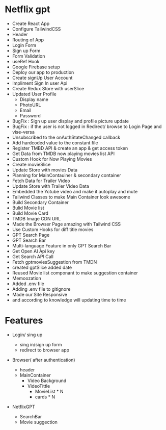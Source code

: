 # Netflix gpt

- Create React App
- Configure TailwindCSS
- Header
- Routing of App
- Login Form
- Sign up Form
- Form Validation
- useRef Hook
- Google Firebase setup
- Deploy our app to production
- Create signUp User Account
- Impliment Sign In user Api
- Create Redux Store with userSlice
- Updated User Profile
    - Display name
    - PhotoURL
    - Email 
    - Password
- BugFix : Sign up user display and profile picture update
- BugFix : if the user is not logged in Redirect/ browse to Login Page and vise-versa
- Unsubscribed to the onAuthStateChanged callback
- Add hardcoded value to the constant file 
- Register TMBD API & create an app & get access token
- Get Data from TMDB now playing movies list API
- Custom Hook for Now Playing Movies
- Create movieSlice
- Update Store with movies Data
- Planning for MainContauiner & secondary container
- Fetch Data for Trailer Video
- Update Store with Trailer Video Data
- Embedded the Yotube video and make it autoplay and mute
- Tailwind Classes to make Main Container look awesome
- Build Secondary Container
- Bulid Movie list
- Build Movie Card
- TMDB Image CDN URL
- Made the Browser Page amazing with Tailwind CSS
- Use Custom Hooks for diff title movies
- GPT Search Page
- GPT Search Bar
- Multi-language Feature in only GPT Search Bar
- Get Open AI Api key
- Get Search API Call
- Fetch gptmoviesSuggestion from TMDN
- created gptSlice added date
- Reused Movie list componant to make suggestion container
- Memoozation
- Added .env file
- Adding .env file to gitignore
- Made our Site Responsive
- and according to knowledge will updating time to time 


# Features
- Login/ sing up
    - sing in/sign up form
    - redirect to browser app
- Browser( after authentication)
    - header
    - MainContainer
        - Video Background
        - VideoTittle
            - MovieList * N 
             - cards * N

- NetflixGPT
    - SearchBar
    - Movie suggection
